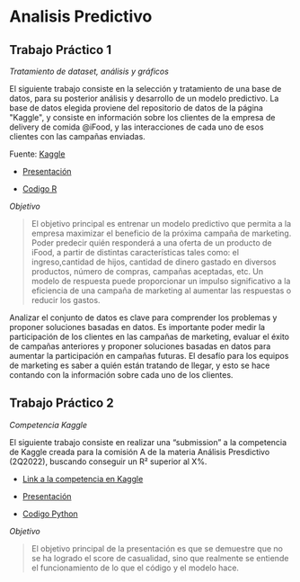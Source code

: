 # Analisis Predictivo

## Trabajo Práctico 1

_Tratamiento de dataset, análisis y gráficos_

El siguiente trabajo consiste en la selección y tratamiento de una base de datos, para su posterior análisis y desarrollo de un modelo predictivo. La base de datos elegida proviene del repositorio de datos de la página "Kaggle", y consiste en información sobre los clientes de la empresa de delivery de comida @iFood, y  las interacciones de cada uno de esos clientes con las campañas enviadas. 

Fuente: [Kaggle](https://www.kaggle.com/datasets/rodsaldanha/arketing-campaign?select=marketing_campaign.csv)


- [Presentación](https://docs.google.com/presentation/d/1_w5JhXzDTvblSDDdENOIOnGzorG-4f0M4ZtSOHMXzg4/edit?usp=sharing)

- [Codigo R](https://github.com/inesmurtagh/analisis-predictivo/blob/main/Primer%20Parcial.Rmd)



_Objetivo_

> El objetivo principal es entrenar un modelo predictivo que permita a la empresa maximizar el beneficio de la próxima campaña de marketing. Poder predecir quién responderá a una oferta de un producto de iFood, a partir de distintas características tales como: el ingreso,cantidad de hijos, cantidad de dinero gastado en diversos productos, número de compras, campañas aceptadas, etc. Un modelo de respuesta puede proporcionar un impulso significativo a la eficiencia de una campaña de marketing al aumentar las respuestas o reducir los gastos. 


Analizar el conjunto de datos es clave para comprender los problemas y proponer soluciones basadas en datos. Es importante poder medir la participación de los clientes en las campañas de marketing, evaluar el éxito de campañas anteriores y proponer soluciones basadas en datos para aumentar la participación en campañas futuras. El desafío para los equipos de marketing es saber a quién están tratando de llegar, y esto se hace contando con la información sobre cada uno de los clientes. 


## Trabajo Práctico 2

_Competencia Kaggle_

El siguiente trabajo consiste en realizar una “submission” a la competencia de Kaggle creada para la comisión A de la materia Análisis Presdictivo (2Q2022), buscando conseguir un R² superior al X%. 


- [Link a la competencia en Kaggle](https://www.kaggle.com/competitions/ap-tp2-2q2022)

- [Presentación]()

- [Codigo Python]()


_Objetivo_

> El objetivo principal de la presentación es que se demuestre que no se ha logrado el score de casualidad, sino que realmente se entiende el funcionamiento de lo que el código y el modelo hace. 


